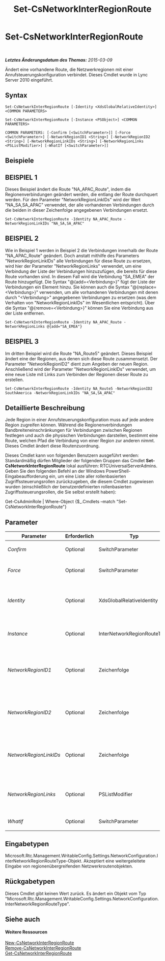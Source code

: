 ﻿---
title: Set-CsNetworkInterRegionRoute
TOCTitle: Set-CsNetworkInterRegionRoute
ms:assetid: 5d9da3c0-56fc-401d-baf3-ed6c0f50f53d
ms:mtpsurl: https://technet.microsoft.com/de-de/library/Gg398410(v=OCS.15)
ms:contentKeyID: 49294140
ms.date: 05/19/2016
mtps_version: v=OCS.15
ms.translationtype: HT
---

# Set-CsNetworkInterRegionRoute

 

_**Letztes Änderungsdatum des Themas:** 2015-03-09_

Ändert eine vorhandene Route, die Netzwerkregionen mit einer Anrufsteuerungskonfiguration verbindet. Dieses Cmdlet wurde in Lync Server 2010 eingeführt.

## Syntax

    Set-CsNetworkInterRegionRoute [-Identity <XdsGlobalRelativeIdentity>] <COMMON PARAMETERS>

    Set-CsNetworkInterRegionRoute [-Instance <PSObject>] <COMMON PARAMETERS>

    COMMON PARAMETERS: [-Confirm [<SwitchParameter>]] [-Force <SwitchParameter>] [-NetworkRegionID1 <String>] [-NetworkRegionID2 <String>] [-NetworkRegionLinkIDs <String>] [-NetworkRegionLinks <PSListModifier>] [-WhatIf [<SwitchParameter>]]

## Beispiele

## BEISPIEL 1

Dieses Beispiel ändert die Route "NA\_APAC\_Route", indem die Regionenverbindungen geändert werden, die entlang der Route durchquert werden. Für den Parameter "NetworkRegionLinkIDs" wird der Wert "NA\_SA,SA\_APAC" verwendet, der alle vorhandenen Verbindungen durch die beiden in dieser Zeichenfolge angegebenen Verbindungen ersetzt.

    Set-CsNetworkInterRegionRoute -Identity NA_APAC_Route -NetworkRegionLinkIDs "NA_SA,SA_APAC"

## BEISPIEL 2

Wie in Beispiel 1 werden in Beispiel 2 die Verbindungen innerhalb der Route "NA\_APAC\_Route" geändert. Doch anstatt mithilfe des Parameters "NetworkRegionLinkIDs" alle Verbindungen für diese Route zu ersetzen, wird hier der Parameter "NetworkRegionLinks" verwendet, um eine Verbindung der Liste der Verbindungen hinzuzufügen, die bereits für diese Route vorhanden sind. In diesem Fall wird die Verbindung "SA\_EMEA" der Route hinzugefügt. Die Syntax "@{add=\<Verbindung\>}" fügt der Liste der Verbindungen ein Element hinzu. Sie können auch die Syntax "@{replace=\<Verbindung\>}" verwenden, um alle vorhandenen Verbindungen mit denen durch "\<Verbindung\>" angegebenen Verbindungen zu ersetzen (was dem Verhalten von "NetworkRegionLinkIDs" im Wesentlichen entspricht). Über die Syntax "@{remove=\<Verbindung\>}" können Sie eine Verbindung aus der Liste entfernen.

    Set-CsNetworkInterRegionRoute -Identity NA_APAC_Route -NetworkRegionLinks @{add="SA_EMEA"}

## BEISPIEL 3

Im dritten Beispiel wird die Route "NA\_Route5" geändert. Dieses Beispiel ändert eine der Regionen, aus denen sich diese Route zusammensetzt. Der Parameter "NetworkRegionID2" dient zum Angeben der neuen Region. Anschließend wird der Parameter "NetworkRegionLinkIDs" verwendet, um eine neue Liste mit Links zum Verbinden der Regionen dieser Route zu erstellen.

    Set-CsNetworkInterRegionRoute -Identity NA_Route5 -NetworkRegionID2 SouthAmerica -NetworkRegionLinkIDs "NA_SA,SA_APAC"

## Detaillierte Beschreibung

Jede Region in einer Anrufsteuerungskonfiguration muss auf jede andere Region zugreifen können. Während die Regionenverbindungen Bandbreiteneinschränkungen für Verbindungen zwischen Regionen festlegen und auch die physischen Verbindungen darstellen, bestimmt eine Route, welchen Pfad die Verbindung von einer Region zur anderen nimmt. Dieses Cmdlet ändert diese Routenzuordnung.

Dieses Cmdlet kann von folgenden Benutzern ausgeführt werden: Standardmäßig dürfen Mitglieder der folgenden Gruppen das Cmdlet **Set-CsNetworkInterRegionRoute** lokal ausführen: RTCUniversalServerAdmins. Geben Sie den folgenden Befehl an der Windows PowerShell-Eingabeaufforderung ein, um eine Liste aller rollenbasierten Zugriffssteuerungsrollen zurückzugeben, die diesem Cmdlet zugewiesen wurden (einschließlich der benutzerdefinierten rollenbasierten Zugriffssteuerungsrollen, die Sie selbst erstellt haben):

Get-CsAdminRole | Where-Object {$\_.Cmdlets –match "Set-CsNetworkInterRegionRoute"}

## Parameter


<table>
<colgroup>
<col style="width: 25%" />
<col style="width: 25%" />
<col style="width: 25%" />
<col style="width: 25%" />
</colgroup>
<thead>
<tr class="header">
<th>Parameter</th>
<th>Erforderlich</th>
<th>Typ</th>
<th>Beschreibung</th>
</tr>
</thead>
<tbody>
<tr class="odd">
<td><p><em>Confirm</em></p></td>
<td><p>Optional</p></td>
<td><p>SwitchParameter</p></td>
<td><p>Fordert Sie vor der Ausführung des Befehls zum Bestätigen auf.</p></td>
</tr>
<tr class="even">
<td><p><em>Force</em></p></td>
<td><p>Optional</p></td>
<td><p>SwitchParameter</p></td>
<td><p>Unterdrückt alle Bestätigungsaufforderungen, die andernfalls vor der Durchführung von Änderungen angezeigt würden.</p></td>
</tr>
<tr class="odd">
<td><p><em>Identity</em></p></td>
<td><p>Optional</p></td>
<td><p>XdsGlobalRelativeIdentity</p></td>
<td><p>Die eindeutige ID der Netzwerkregionsroute, die geändert werden soll. Netzwerkregionsrouten werden ausschließlich auf globaler Ebene erstellt, sodass mit dieser ID kein Gültigkeitsbereich festgelegt werden muss. Stattdessen ist eine Zeichenfolge enthalten, die den eindeutigen Namen zur Identifizierung dieser Route darstellt.</p></td>
</tr>
<tr class="even">
<td><p><em>Instance</em></p></td>
<td><p>Optional</p></td>
<td><p>InterNetworkRegionRouteType</p></td>
<td><p>Ein Objektverweis auf eine vorhandene Regionenroute. Dieses Objekt muss vom Typ &quot;Microsoft.Rtc.Management.WritableConfig.Settings.NetworkConfiguration.InterNetworkRegionRouteType&quot; sein, das durch Aufrufen von <strong>Get-CsNetworkInterRegionRoute</strong> abgerufen werden kann.</p></td>
</tr>
<tr class="odd">
<td><p><em>NetworkRegionID1</em></p></td>
<td><p>Optional</p></td>
<td><p>Zeichenfolge</p></td>
<td><p>Der Identitätswert (NetworkRegionID) einer der beiden Regionen, die durch diese Route verbunden werden. Der an diesen Parameter übergebene Wert muss eine andere Region als der Wert des Parameters &quot;NetworkRegionID2&quot; angeben. (Dies soll verhindern, dass eine Region zu sich selbst geroutet wird.) Darüber hinaus muss die Kombination von &quot;NetworkRegionID1&quot; und &quot;NetworkRegionID2&quot; eindeutig sein (es darf beispielsweise nicht zwei Routen geben, die &quot;NorthAmerica&quot; und &quot;EMEA&quot; verbinden).</p></td>
</tr>
<tr class="even">
<td><p><em>NetworkRegionID2</em></p></td>
<td><p>Optional</p></td>
<td><p>Zeichenfolge</p></td>
<td><p>Der Identitätswert (NetworkRegionID) einer der beiden Regionen, die durch diese Route verbunden werden. Der an diesen Parameter übergebene Wert muss eine andere Region als der Wert des Parameters &quot;NetworkRegionID1&quot; angeben. (Dies soll verhindern, dass eine Region zu sich selbst geroutet wird.) Darüber hinaus muss die Kombination von &quot;NetworkRegionID1&quot; und &quot;NetworkRegionID2&quot; eindeutig sein (es darf beispielsweise nicht zwei Routen geben, die &quot;NorthAmerica&quot; und &quot;EMEA&quot; verbinden).</p></td>
</tr>
<tr class="odd">
<td><p><em>NetworkRegionLinkIDs</em></p></td>
<td><p>Optional</p></td>
<td><p>Zeichenfolge</p></td>
<td><p>Ermöglicht das Angeben aller Verbindungen für diese Route als Zeichenfolge mit durch Komma getrennten Werten. Die Werte sind die Identitätswerte (NetworkRegionLinkIDs) der Regionenverbindungen. Wenn Sie sowohl für &quot;NetworkRegionLinkIDs&quot; als auch für &quot;NetworkRegionLinks&quot; Werte eingeben, wird &quot;NetworkRegionLinkIDs&quot; ignoriert. Alle mithilfe dieses Parameters geänderten Verbindungen ersetzen alle in der Route vorhandenen Verbindungen.</p></td>
</tr>
<tr class="even">
<td><p><em>NetworkRegionLinks</em></p></td>
<td><p>Optional</p></td>
<td><p>PSListModifier</p></td>
<td><p>Ein Listenobjekt mit den Identitätswerten (NetworkRegionLinkIDs) der Regionenverbindungen, die für diese Route gelten. Für dieses Cmdlet unterscheidet sich dieser Parameter von &quot;NetworkRegionLinkIDs&quot; dahingehend, dass Sie nicht nur die für diese Route vorhandenen Verbindungen ersetzen, sondern auch einzelne Verbindungen hinzufügen oder entfernen können.</p></td>
</tr>
<tr class="odd">
<td><p><em>WhatIf</em></p></td>
<td><p>Optional</p></td>
<td><p>SwitchParameter</p></td>
<td><p>Beschreibt die Auswirkungen einer Ausführung des Befehls, ohne den Befehl tatsächlich auszuführen.</p></td>
</tr>
</tbody>
</table>


## Eingabetypen

Microsoft.Rtc.Management.WritableConfig.Settings.NetworkConfiguration.InterNetworkRegionRouteType-Objekt. Akzeptiert eine weitergeleitete Eingabe von regionenübergreifenden Netzwerkroutenobjekten.

## Rückgabetypen

Dieses Cmdlet gibt keinen Wert zurück. Es ändert ein Objekt vom Typ "Microsoft.Rtc.Management.WritableConfig.Settings.NetworkConfiguration.InterNetworkRegionRouteType".

## Siehe auch

#### Weitere Ressourcen

[New-CsNetworkInterRegionRoute](new-csnetworkinterregionroute.md)  
[Remove-CsNetworkInterRegionRoute](remove-csnetworkinterregionroute.md)  
[Get-CsNetworkInterRegionRoute](get-csnetworkinterregionroute.md)


